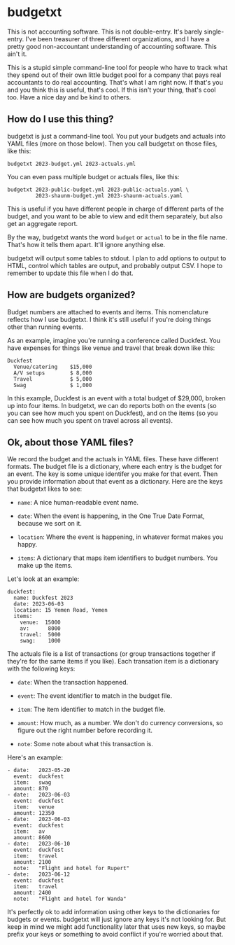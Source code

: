 # budgetxt

This is not accounting software. This is not double-entry. It's barely single-entry.
I've been treasurer of three different organizations, and I have a pretty good
non-accountant understanding of accounting software. This ain't it.

This is a stupid simple command-line tool for people who have to track what they
spend out of their own little budget pool for a company that pays real accountants
to do real accounting. That's what I am right now. If that's you and you think this
is useful, that's cool. If this isn't your thing, that's cool too. Have a nice day
and be kind to others.


## How do I use this thing?

budgetxt is just a command-line tool. You put your budgets and actuals into YAML
files (more on those below). Then you call budgetxt on those files, like this:

    budgetxt 2023-budget.yml 2023-actuals.yml

You can even pass multiple budget or actuals files, like this:

    budgetxt 2023-public-budget.yml 2023-public-actuals.yaml \
             2023-shaunm-budget.yml 2023-shaunm-actuals.yaml

This is useful if you have different people in charge of different parts of the
budget, and you want to be able to view and edit them separately, but also get
an aggregate report.

By the way, budgetxt wants the word `budget` or `actual` to be in the file name.
That's how it tells them apart. It'll ignore anything else.

budgetxt will output some tables to stdout. I plan to add options to output
to HTML, control which tables are output, and probably output CSV. I hope to
remember to update this file when I do that.


## How are budgets organized?

Budget numbers are attached to events and items. This nomenclature reflects
how I use budgetxt. I think it's still useful if you're doing things other
than running events.

As an example, imagine you're running a conference called Duckfest. You have
expenses for things like venue and travel that break down like this:

    Duckfest
      Venue/catering    $15,000
      A/V setups        $ 8,000
      Travel            $ 5,000
      Swag              $ 1,000

In this example, Duckfest is an event with a total budget of $29,000, broken
up into four items. In budgetxt, we can do reports both on the events (so
you can see how much you spent on Duckfest), and on the items (so you can
see how much you spent on travel across all events).


## Ok, about those YAML files?

We record the budget and the actuals in YAML files. These have different
formats. The budget file is a dictionary, where each entry is the budget
for an event. The key is some unique identifer you make for that event.
Then you provide information about that event as a dictionary. Here are
the keys that budgetxt likes to see:

* `name`: A nice human-readable event name.

* `date`: When the event is happening, in the One True Date Format,
  because we sort on it.

* `location`: Where the event is happening, in whatever format makes
  you happy.

* `items`: A dictionary that maps item identifiers to budget numbers.
  You make up the items.

Let's look at an example:

    duckfest:
      name: Duckfest 2023
      date: 2023-06-03
      location: 15 Yemen Road, Yemen
      items:
        venue:  15000
        av:      8000
        travel:  5000
        swag:    1000

The actuals file is a list of transactions (or group transactions together
if they're for the same items if you like). Each transation item is a
dictionary with the following keys:

* `date`: When the transaction happened.

* `event`: The event identifier to match in the budget file.

* `item`: The item identifier to match in the budget file.

* `amount`: How much, as a number. We don't do currency conversions, so
  figure out the right number before recording it.

* `note`: Some note about what this transaction is.

Here's an example:

    - date:   2023-05-20
      event:  duckfest
      item:   swag
      amount: 870
    - date:   2023-06-03
      event:  duckfest
      item:   venue
      amount: 12350
    - date:   2023-06-03
      event:  duckfest
      item:   av
      amount: 8600
    - date:   2023-06-10
      event:  duckfest
      item:   travel
      amount: 2100
      note:   "Flight and hotel for Rupert"
    - date:   2023-06-12
      event:  duckfest
      item:   travel
      amount: 2400
      note:   "Flight and hotel for Wanda"

It's perfectly ok to add information using other keys to the dictionaries
for budgets or events. budgetxt will just ignore any keys it's not looking
for. But keep in mind we might add functionality later that uses new keys,
so maybe prefix your keys or something to avoid conflict if you're worried
about that.

